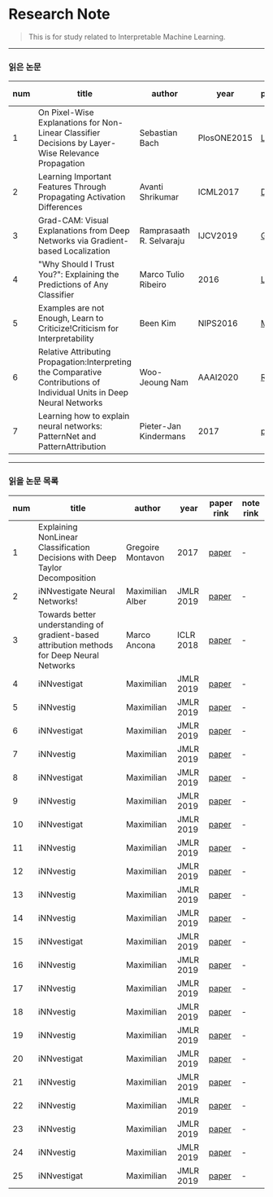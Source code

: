 Research Note
=============

> This is for study related to Interpretable Machine Learning.
---------
### 읽은 논문

num | title | author | year | paper rink | note rink
---- | ---- | ---- | ---- | ---- | ----
1 | On Pixel-Wise Explanations for Non-Linear Classifier Decisions by Layer-Wise Relevance Propagation | Sebastian Bach | PlosONE2015 | [LRP](https://pdfs.semanticscholar.org/17a2/73bbd4448083b01b5a9389b3c37f5425aac0.pdf?_ga=2.203325009.177220768.1611018563-57653733.1606442592) | [Note](https://drive.google.com/file/d/1YIakz1pZ69Zfcrd6ncU5SosyWE3uBTCR/view?usp=sharing)
2 | Learning Important Features Through Propagating Activation Differences| Avanti Shrikumar | ICML2017 | [DeepLIFT](https://arxiv.org/pdf/1704.02685.pdf) | [Note](https://drive.google.com/file/d/1FbCtEbHD-5mZ_3tZt8dZYdko6vD01bSr/view?usp=sharing)
3 | Grad-CAM: Visual Explanations from Deep Networks via Gradient-based Localization | Ramprasaath R. Selvaraju | IJCV2019 | [Grad_CAM](https://arxiv.org/pdf/1610.02391.pdf) | [Note](https://drive.google.com/file/d/1zQHj8hRCtJAI7B6kxvACCFS_OOrKakCM/view?usp=sharing)
4 | "Why Should I Trust You?": Explaining the Predictions of Any Classifier | Marco Tulio Ribeiro | 2016 | [LIME](https://arxiv.org/pdf/1602.04938.pdf) | [Note](https://drive.google.com/file/d/1K_koIvaUdy2d2c1RMb2En5g3-N-hREzJ/view?usp=sharing)
5 | Examples are not Enough, Learn to Criticize!Criticism for Interpretability | Been Kim | NIPS2016 | [MMD](https://beenkim.github.io/papers/KIM2016NIPS_MMD.pdf) | [Note](https://drive.google.com/file/d/1guMTtrhLF8H6iLMVZjUJ9i_MC7Wn7Ugw/view?usp=sharing)
6 | Relative Attributing Propagation:Interpreting the Comparative Contributions of Individual Units in Deep Neural Networks | Woo-Jeoung Nam | AAAI2020 | [RAP](https://arxiv.org/pdf/1904.00605.pdf) | [Note](https://drive.google.com/file/d/16BTSaOOZF1RgpSyLs6Cy--Flh8sE0qQM/view?usp=sharing)
7 | Learning how to explain neural networks: PatternNet and PatternAttribution | Pieter-Jan Kindermans | 2017 | [paper](https://arxiv.org/pdf/1705.05598.pdf) | [Note](https://drive.google.com/file/d/1AH48eO8hOZOoKYAd_cnxJDHHaWjmql9_/view?usp=sharing)


----------
### 읽을 논문 목록

num | title | author | year | paper rink | note rink
---- | ---- | ---- | ---- | ---- | ----
1 | Explaining NonLinear Classification Decisions with Deep Taylor Decomposition | Gregoire Montavon | 2017 | [paper](https://arxiv.org/pdf/1512.02479.pdf) | -
2 | iNNvestigate Neural Networks! | Maximilian Alber | JMLR 2019 | [paper](https://jmlr.org/papers/v20/18-540.html) | -
3 | Towards better understanding of gradient-based attribution methods for Deep Neural Networks | Marco Ancona | ICLR 2018 | [paper](https://openreview.net/forum?id=Sy21R9JAW) | -
4 | iNNvestigat | Maximilian | JMLR 2019 | [paper](https) | -
5 | iNNvestig | Maximilian | JMLR 2019 | [paper](https) | -
6 | iNNvestigat | Maximilian | JMLR 2019 | [paper](https) | -
7 | iNNvestig | Maximilian | JMLR 2019 | [paper](https) | -
8 | iNNvestigat | Maximilian | JMLR 2019 | [paper](https) | -
9 | iNNvestig | Maximilian | JMLR 2019 | [paper](https) | -
10 | iNNvestigat | Maximilian | JMLR 2019 | [paper](https) | -
11 | iNNvestig | Maximilian | JMLR 2019 | [paper](https) | -
12 | iNNvestig | Maximilian | JMLR 2019 | [paper](https) | -
13 | iNNvestig | Maximilian | JMLR 2019 | [paper](https) | -
14 | iNNvestig | Maximilian | JMLR 2019 | [paper](https) | -
15 | iNNvestigat | Maximilian | JMLR 2019 | [paper](https) | -
16 | iNNvestig | Maximilian | JMLR 2019 | [paper](https) | -
17 | iNNvestig | Maximilian | JMLR 2019 | [paper](https) | -
18 | iNNvestig | Maximilian | JMLR 2019 | [paper](https) | -
19 | iNNvestig | Maximilian | JMLR 2019 | [paper](https) | -
20 | iNNvestigat | Maximilian | JMLR 2019 | [paper](https) | -
21 | iNNvestig | Maximilian | JMLR 2019 | [paper](https) | -
22 | iNNvestig | Maximilian | JMLR 2019 | [paper](https) | -
23 | iNNvestig | Maximilian | JMLR 2019 | [paper](https) | -
24 | iNNvestig | Maximilian | JMLR 2019 | [paper](https) | -
25 | iNNvestigat | Maximilian | JMLR 2019 | [paper](https) | -
